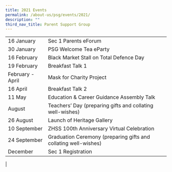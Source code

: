 ```yaml
---
title: 2021 Events
permalink: /about-us/psg/events/2021/
description: ""
third_nav_title: Parent Support Group
---
```

|  |  |
|---|---|
| 16 January  | Sec 1 Parents eForum |
|  30 January |  PSG Welcome Tea eParty |
|  16 February |  Black Market Stall on Total Defence Day |
|  19 February |  Breakfast Talk 1 |
|  February - April |  Mask for Charity Project |
|  16 April |  Breakfast Talk 2 |
|  11 May |  Education & Career Guidance Assembly Talk |
|  August |  Teachers’ Day (preparing gifts and collating well-wishes) |
|  26 August |  Launch of Heritage Gallery |
|  10 September |  ZHSS 100th Anniversary Virtual Celebration |
|  24 September |  Graduation Ceremony (preparing gifts and collating well-wishes) |
|  December |  Sec 1 Registration |
|
